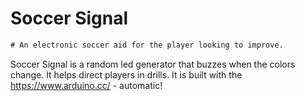 # Soccer Signal
```diff
# An electronic soccer aid for the player looking to improve.
```
Soccer Signal is a random led generator that buzzes when the colors change. It helps direct players in drills.
It is built with the https://www.arduino.cc/ - automatic!

